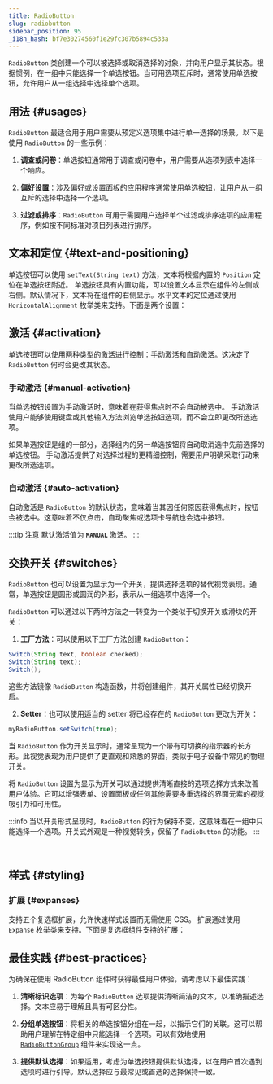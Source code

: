 ```yaml
---
title: RadioButton
slug: radiobutton
sidebar_position: 95
_i18n_hash: bf7e30274560f1e29fc307b5894c533a
---
```

<DocChip chip='shadow' />
<DocChip chip='name' label="dwc-radio" />
<DocChip chip='since' label='23.01' />
<JavadocLink type="foundation" location="com/webforj/component/optioninput/RadioButton" top='true'/>

`RadioButton` 类创建一个可以被选择或取消选择的对象，并向用户显示其状态。根据惯例，在一组中只能选择一个单选按钮。当可用选项互斥时，通常使用单选按钮，允许用户从一组选择中选择单个选项。

<ComponentDemo 
path='/webforj/radiobuttongroup?' 
javaE='https://raw.githubusercontent.com/webforj/webforj-documentation/refs/heads/main/src/main/java/com/webforj/samples/views/radiobutton/RadioButtonGroupView.java'
height="200px"
/>

## 用法 {#usages}

`RadioButton` 最适合用于用户需要从预定义选项集中进行单一选择的场景。以下是使用 `RadioButton` 的一些示例：

1. **调查或问卷**：单选按钮通常用于调查或问卷中，用户需要从选项列表中选择一个响应。

2. **偏好设置**：涉及偏好或设置面板的应用程序通常使用单选按钮，让用户从一组互斥的选择中选择一个选项。

3. **过滤或排序**：`RadioButton` 可用于需要用户选择单个过滤或排序选项的应用程序，例如按不同标准对项目列表进行排序。

## 文本和定位 {#text-and-positioning}

单选按钮可以使用 ```setText(String text)``` 方法，文本将根据内置的 `Position` 定位在单选按钮附近。
单选按钮具有内置功能，可以设置文本显示在组件的左侧或右侧。默认情况下，文本将在组件的右侧显示。水平文本的定位通过使用 `HorizontalAlignment` 枚举类来支持。下面是两个设置： <br/>

<ComponentDemo 
path='/webforj/radiobuttontext?' 
javaE='https://raw.githubusercontent.com/webforj/webforj-documentation/refs/heads/main/src/main/java/com/webforj/samples/views/radiobutton/RadioButtonTextView.java'
height="120px"
/>

## 激活 {#activation}

单选按钮可以使用两种类型的激活进行控制：手动激活和自动激活。这决定了 `RadioButton` 何时会更改其状态。

<ComponentDemo 
path='/webforj/radiobuttonactivation?' 
javaE='https://raw.githubusercontent.com/webforj/webforj-documentation/refs/heads/main/src/main/java/com/webforj/samples/views/radiobutton/RadioButtonActivationView.java'
height="175px"
/>

### 手动激活 {#manual-activation}

当单选按钮设置为手动激活时，意味着在获得焦点时不会自动被选中。
手动激活使用户能够使用键盘或其他输入方法浏览单选按钮选项，而不会立即更改所选选项。

如果单选按钮是组的一部分，选择组内的另一单选按钮将自动取消选中先前选择的单选按钮。
手动激活提供了对选择过程的更精细控制，需要用户明确采取行动来更改所选选项。

### 自动激活 {#auto-activation}

自动激活是 `RadioButton` 的默认状态，意味着当其因任何原因获得焦点时，按钮会被选中。这意味着不仅点击，自动聚焦或选项卡导航也会选中按钮。

:::tip 注意
默认激活值为 **`MANUAL`** 激活。
:::

## 交换开关 {#switches}

`RadioButton` 也可以设置为显示为一个开关，提供选择选项的替代视觉表现。通常，单选按钮是圆形或圆润的外形，表示从一组选项中选择一个。

<ComponentDemo 
path='/webforj/radiobuttonswitch?' 
javaE='https://raw.githubusercontent.com/webforj/webforj-documentation/refs/heads/main/src/main/java/com/webforj/samples/views/radiobutton/RadioButtonSwitchView.java'
height="120px"
/>

`RadioButton` 可以通过以下两种方法之一转变为一个类似于切换开关或滑块的开关：

1. **工厂方法**：可以使用以下工厂方法创建 `RadioButton`：

```java
Switch(String text, boolean checked);
Switch(String text);
Switch();
```

这些方法镜像 `RadioButton` 构造函数，并将创建组件，其开关属性已经切换开启。

2. **Setter**：也可以使用适当的 setter 将已经存在的 `RadioButton` 更改为开关：

```java
myRadioButton.setSwitch(true);
```

当 `RadioButton` 作为开关显示时，通常呈现为一个带有可切换的指示器的长方形。此视觉表现为用户提供了更直观和熟悉的界面，类似于电子设备中常见的物理开关。

将 `RadioButton` 设置为显示为开关可以通过提供清晰直接的选项选择方式来改善用户体验。它可以增强表单、设置面板或任何其他需要多重选择的界面元素的视觉吸引力和可用性。

:::info
当以开关形式呈现时，`RadioButton` 的行为保持不变，这意味着在一组中只能选择一个选项。开关式外观是一种视觉转换，保留了 `RadioButton` 的功能。
:::

<br/>

## 样式 {#styling}

### 扩展 {#expanses}
支持五个复选框扩展，允许快速样式设置而无需使用 CSS。
扩展通过使用 `Expanse` 枚举类来支持。下面是复选框组件支持的扩展： <br/>

<TableBuilder name="RadioButton" />

## 最佳实践 {#best-practices}

为确保在使用 RadioButton 组件时获得最佳用户体验，请考虑以下最佳实践：

1. **清晰标识选项**：为每个 `RadioButton` 选项提供清晰简洁的文本，以准确描述选择。文本应易于理解且具有可区分性。

2. **分组单选按钮**：将相关的单选按钮分组在一起，以指示它们的关联。这可以帮助用户理解在特定组中只能选择一个选项。可以有效地使用 [`RadioButtonGroup`](/docs/components/radiobuttongroup) 组件来实现这一点。

3. **提供默认选择**：如果适用，考虑为单选按钮提供默认选择，以在用户首次遇到选项时进行引导。默认选择应与最常见或首选的选择保持一致。
